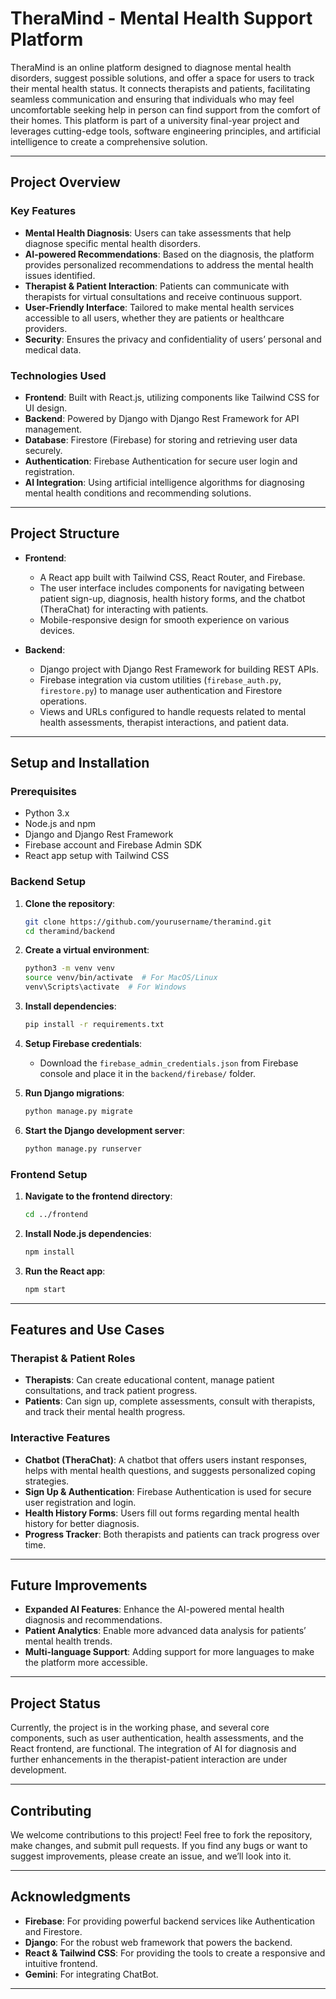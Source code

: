 # TheraMind - Mental Health Support Platform

TheraMind is an online platform designed to diagnose mental health disorders, suggest possible solutions, and offer a space for users to track their mental health status. It connects therapists and patients, facilitating seamless communication and ensuring that individuals who may feel uncomfortable seeking help in person can find support from the comfort of their homes. This platform is part of a university final-year project and leverages cutting-edge tools, software engineering principles, and artificial intelligence to create a comprehensive solution.

---

## Project Overview

### **Key Features**
- **Mental Health Diagnosis**: Users can take assessments that help diagnose specific mental health disorders.
- **AI-powered Recommendations**: Based on the diagnosis, the platform provides personalized recommendations to address the mental health issues identified.
- **Therapist & Patient Interaction**: Patients can communicate with therapists for virtual consultations and receive continuous support.
- **User-Friendly Interface**: Tailored to make mental health services accessible to all users, whether they are patients or healthcare providers.
- **Security**: Ensures the privacy and confidentiality of users’ personal and medical data.

### **Technologies Used**
- **Frontend**: Built with React.js, utilizing components like Tailwind CSS for UI design.
- **Backend**: Powered by Django with Django Rest Framework for API management.
- **Database**: Firestore (Firebase) for storing and retrieving user data securely.
- **Authentication**: Firebase Authentication for secure user login and registration.
- **AI Integration**: Using artificial intelligence algorithms for diagnosing mental health conditions and recommending solutions.

---

## Project Structure

- **Frontend**: 
    - A React app built with Tailwind CSS, React Router, and Firebase.
    - The user interface includes components for navigating between patient sign-up, diagnosis, health history forms, and the chatbot (TheraChat) for interacting with patients.
    - Mobile-responsive design for smooth experience on various devices.

- **Backend**: 
    - Django project with Django Rest Framework for building REST APIs.
    - Firebase integration via custom utilities (`firebase_auth.py`, `firestore.py`) to manage user authentication and Firestore operations.
    - Views and URLs configured to handle requests related to mental health assessments, therapist interactions, and patient data.

---

## Setup and Installation

### Prerequisites

- Python 3.x
- Node.js and npm
- Django and Django Rest Framework
- Firebase account and Firebase Admin SDK
- React app setup with Tailwind CSS

### Backend Setup

1. **Clone the repository**:
    ```bash
    git clone https://github.com/yourusername/theramind.git
    cd theramind/backend
    ```

2. **Create a virtual environment**:
    ```bash
    python3 -m venv venv
    source venv/bin/activate  # For MacOS/Linux
    venv\Scripts\activate  # For Windows
    ```

3. **Install dependencies**:
    ```bash
    pip install -r requirements.txt
    ```

4. **Setup Firebase credentials**:
    - Download the `firebase_admin_credentials.json` from Firebase console and place it in the `backend/firebase/` folder.

5. **Run Django migrations**:
    ```bash
    python manage.py migrate
    ```

6. **Start the Django development server**:
    ```bash
    python manage.py runserver
    ```

### Frontend Setup

1. **Navigate to the frontend directory**:
    ```bash
    cd ../frontend
    ```

2. **Install Node.js dependencies**:
    ```bash
    npm install
    ```

3. **Run the React app**:
    ```bash
    npm start
    ```

---

## Features and Use Cases

### **Therapist & Patient Roles**
- **Therapists**: Can create educational content, manage patient consultations, and track patient progress.
- **Patients**: Can sign up, complete assessments, consult with therapists, and track their mental health progress.

### **Interactive Features**
- **Chatbot (TheraChat)**: A chatbot that offers users instant responses, helps with mental health questions, and suggests personalized coping strategies.
- **Sign Up & Authentication**: Firebase Authentication is used for secure user registration and login.
- **Health History Forms**: Users fill out forms regarding mental health history for better diagnosis.
- **Progress Tracker**: Both therapists and patients can track progress over time.

---

## Future Improvements

- **Expanded AI Features**: Enhance the AI-powered mental health diagnosis and recommendations.
- **Patient Analytics**: Enable more advanced data analysis for patients’ mental health trends.
- **Multi-language Support**: Adding support for more languages to make the platform more accessible.

---

## Project Status

Currently, the project is in the working phase, and several core components, such as user authentication, health assessments, and the React frontend, are functional. The integration of AI for diagnosis and further enhancements in the therapist-patient interaction are under development.

---

## Contributing

We welcome contributions to this project! Feel free to fork the repository, make changes, and submit pull requests. If you find any bugs or want to suggest improvements, please create an issue, and we’ll look into it.

---

## Acknowledgments

- **Firebase**: For providing powerful backend services like Authentication and Firestore.
- **Django**: For the robust web framework that powers the backend.
- **React & Tailwind CSS**: For providing the tools to create a responsive and intuitive frontend.
- **Gemini**: For integrating ChatBot.

---
